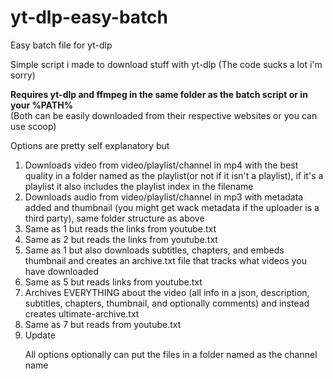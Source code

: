 # yt-dlp-easy-batch
Easy batch file for yt-dlp

Simple script i made to download stuff with yt-dlp (The code sucks a lot i'm sorry)

**Requires yt-dlp and ffmpeg in the same folder as the batch script or in your %PATH%**<br>
(Both can be easily downloaded from their respective websites or you can use scoop)

Options are pretty self explanatory but

<ol>
  <li> Downloads video from video/playlist/channel in mp4 with the best quality in a folder named as the playlist(or not if it isn't a playlist), if it's a playlist it also includes the playlist index in the filename
    <li> Downloads audio from video/playlist/channel in mp3 with metadata added and thumbnail (you might get wack metadata if the uploader is a third party), same folder structure as above
      <li> Same as 1 but reads the links from youtube.txt
        <li> Same as 2 but reads the links from youtube.txt
          <li> Same as 1 but also downloads subtitles, chapters, and embeds thumbnail and creates an archive.txt file that tracks what videos you have downloaded 
            <li> Same as 5 but reads links from youtube.txt
              <li> Archives EVERYTHING about the video (all info in a json, description, subtitles, chapters, thumbnail, and optionally comments) and instead creates ultimate-archive.txt
                <li> Same as 7 but reads from youtube.txt
                  <li> Update
                 
All options optionally can put the files in a folder named as the channel name
